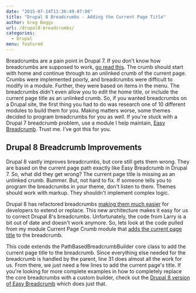 ```yaml
---
date: "2015-07-14T11:36:49-07:00"
title: "Drupal 8 Breadcrumbs - Adding the Current Page Title"
author: Greg Boggs
url: /drupal8-breadcrumbs/
categories:
  - Drupal
menu: featured
---
```

Breadcrumbs are a pain point in Drupal 7. If you don't know how breadcrumbs are supposed to work, [go read this](https://www.nngroup.com/articles/breadcrumb-navigation-useful/). The crumb should start with home and continue through to an unlinked crumb of the current page. Crumbs were implemented poorly, and breadcrumbs were difficult to modify in a module. Further, they were based on items in the menu. The breadcrumbs didn't even allow you to edit the home title, or include the current page title as an unlinked crumb. So, if you wanted breadcrumbs on a Drupal site, the first thing you had to do was research one of 10 different modules to build them for you. Making matters worse, some themes decided to program breadcrumbs for you as well. If you're stuck with a Drupal 7 breadcrumb problem, use a module I help maintain, [Easy Breadcrumb](https://www.drupal.org/project/easy_breadcrumb). Trust me. I've got this for you.

## Drupal 8 Breadcrumb Improvements
 Drupal 8 vastly improves breadcrumbs, but core still gets them wrong. They are based on the current page path exactly like Easy Breadcrumb in Drupal 7. So, what did they get wrong? The current page title is missing as an unlinked crumb. Bummer. But, not hard to fix. If someone tells you to program the breadcrumbs in your theme, don't listen to them. Themes should work with markup. They shouldn't implement complex logic. 
 
 Drupal 8 has refactored breadcrumbs [making them much easier](https://www.palantir.net/blog/d8ftw-breadcrumbs-work) for developers to extend or replace. This new architecture makes it easy for us to correct Drupal 8's breadcrumbs. Unfortunately, the code from Larry is a bit out of date and doesn't work anymore. So, lets look at the code pulled from my module Current Page Crumb module that [adds the current page title](https://www.drupal.org/sandbox/gregboggs/2664958) to the breadcrumb.
 
 <script src="https://gist.github.com/Greg-Boggs/2338e65e6e60b8812ed7.js"></script>
 
 This code extends the PathBasedBreadcrumbBuilder core class to add the current page title to the breadcrumb. Since everything else needed for the breadcrumb is handled by the parent, line 31 does almost all the work for us. From there, we just need a few lines to add the current page's title. If you're looking for more complete examples in how to completely replace the core breadcrumbs with a custom builder, check out the [Drupal 8 version of Easy Breadcrumb](https://github.com/Greg-Boggs/easy_breadcrumb) which does just that. 